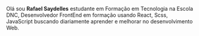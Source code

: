 

<p>Olá sou <b>Rafael Saydelles</b> estudante em Formação em Tecnologia na Escola DNC, Desenvolvedor FrontEnd em formação usando React, Scss, JavaScript buscando diariamente aprender e melhorar no desenvolvimento Web.</p>
<!---
rSaydelleS/rSaydelleS is a ✨ special ✨ repository because its `README.md` (this file) appears on your GitHub profile.
You can click the Preview link to take a look at your changes.
--->
